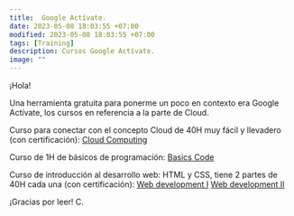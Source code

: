 ```yaml
---
title:  Google Actívate. 
date: 2023-05-08 18:03:55 +07:00
modified: 2023-05-08 18:03:55 +07:00
tags: [Training]
description: Cursos Google Actívate.
image: ""
---
```



¡Hola!

Una herramienta gratuita para ponerme un poco en contexto era Google Actívate, los cursos en referencia a la parte de Cloud. 

Curso para conectar con el concepto Cloud de 40H muy fácil y llevadero (con certificación):
<a href="https://learndigital.withgoogle.com/activate/course/cloud-computing" target="_blank" rel="nofollow">Cloud Computing</a>


Curso de 1H de básicos de programación:
<a href="https://learndigital.withgoogle.com/activate/course/basics-code" target="_blank" rel="nofollow">Basics Code</a>



Curso de introducción al desarrollo web: HTML y CSS, tiene 2 partes de 40H cada una (con certificación):
<a href="https://learndigital.withgoogle.com/activate/course/web-development-I" target="_blank" rel="nofollow">Web development I</a>
<a href="https://learndigital.withgoogle.com/activate/course/web-development-II" target="_blank" rel="nofollow">Web development II</a>








¡Gracias por leer!
 C.








